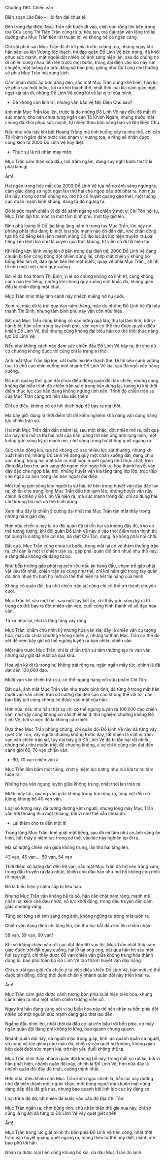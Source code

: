 




Chương 1161: Chiến văn


Biên soạn Lão Bảo – Hội fan đại chúa tể

Bên trong đại điện, Mục Trần cất bước đi vào, chín con rồng lớn bên trong toà Cửu Long Thí Tiên Trận cũng từ từ tiêu tan, toà đại trận yên lặng trở lại dường như Mục Trần tiến rất thuận lợi và không hề có ngăn cảng.

Chỉ vài phút sau Mục Trần đã đi tới phía trước vương tọa, nhưng ngay khi hắn sắp leo lên Vương tộc thạch, thì đạo quân Đồ Linh Vệ bên trong, đã khôi phục sức mạnh, mặt ngoài đột nhiên có ánh sáng hiện lên, sau đó chúng nó dĩ nhiên cùng nhau tiến lên trước một bước, trong đại điện vào lúc này run chuyển, một luồng áp bức đáng sợ bao phủ, giống như Cự Long như hướng về phía Mục Trần mà xung kích.

Cảm nhận được áp bức đang đến, sắc mặt Mục Trần cũng khẽ biến, hắn lui về phía sau một bước, lui ra khỏi thạch thê, nhất thời loại kia cảm giác ngột ngạt kia tán đi, những Đồ Linh Vệ cũng lùi về lại vị trí của mình.

- Đã không còn linh trí, nhưng vẫn bảo vệ Nhị Điện Chủ sao?

ánh mắt Mục Trần lóe lên, trước là do những Đồ Linh Vệ này đều đã mất đi sức mạnh, cho nên chưa từng ngăn cản Tô Khinh Ngâm, nhưng trước mắt chúng đã khôi phục sức mạnh, tự nhiên theo bản năng bảo vệ Nhị Điện Chủ.

Nếu như vừa nãy khi bắt Hoàng Trùng mà tình huống xảy ra như thế, chỉ cần Tô Khinh Ngâm dám bước vào phạm vi vương tọa, e rằng sẽ nhận được công kích từ 2000 Đồ Linh Vệ hủy diệt.

- Thực sự là nữ nhân may mắn.

Mục Trần cảm thán xoa đầu, hơi trầm ngâm, đang suy nghĩ bước thư 2 là phải làm gì.

Ầm!

Hai ngàn trong hóc mắt của 2000 Đồ Linh Vệ tựa hồ có ánh sáng ngưng tụ, cảm giác đáng sợ ngột ngạt lần thứ hai che ngợp bầu trời phát ra, hơn nữa lần này, trong cơ thể chúng nó, mơ hồ có huyết quang gào thét, một luồng cực đoan mạnh kinh khủng, đang từ đó ngưng tụ.

Đó là sức mạnh chiến ý! đủ để sánh ngang với chiến ý một vị Chí Tôn hội tụ, Mục Trần lập tức móc ra một tấm binh phù, một tay giơ lên.

Binh phù loang lổ Cổ lão lẳng lặng nằm ở trong tay Mục Trần, lúc này nó phảng phất như đang bị một loại sức mạnh nào đó dẫn dắt, khẽ chấn động, tựa hồ có tiếng kèn lệnh mênh mông Cổ lão lúc ẩn lúc hiện truyền ra.Loại tiếng kèn lệnh kia như là xuyên qua thời không, từ viễn cổ đi tới hiện tại.

Khi tiếng kèn lệnh vang lên ở bên trong đại điện thì, 2000 Đồ Linh Vệ đang chuẩn bị tiến công bỗng đột nhiên dừng lại, chớp mắt chiến ý khủng bố bổng tiêu tan đi, đạo quân tiến lên một bước, quay về phía Mục Trần,, chỉnh tề như một một chân quỳ xuống.

Bởi vì đã hóa thành Thi Binh, vì lẽ đó chúng không có linh trí, cũng không cách nào lên tiếng, nhưng khi chúng quỳ xuống một khắc đó, không gian đều là chấn động một chút.

Mục Trần nhìn thấy tình cảnh này nhếch miệng nở nụ cười.

Xem ra, mặc dù là trải qua Vạn năm tháng, mặc dù những Đồ Linh Vệ đã hóa thành Thi Binh, nhưng tấm binh phù này vẫn còn hữu hiệu.

Bất quá Mục Trần cũng không có cao hứng quá lâu, thu lại tâm tình, bởi vì hắn biết, hắn cầm trong tay binh phù, vẻn vẹn có thể thu được quyền điều khiển Đồ Linh Vệ, thế nhưng cũng không đại biểu hắn có thể thôi thúc năng lực Đồ Linh Vệ.

Nếu như không cách nào đem sức chiến đấu Đồ Linh Vệ bày ra, thì cho dù có chưởng khống được thì cũng chỉ là trang trí thôi.

Ánh mắt Mục Trần lấp loé, cất bước leo lên thạch thê. Đi tới bên cạnh vương tọa, từ chỗ cao nhìn xuống một nhánh Đồ Linh Vệ kia, sau đó ngồi xếp bằng xuống.

Đã một quãng thời gian dài chưa điều động quân đội tác chiến, nhưng cũng không đại biểu trình độ chiến trận sư ở trong hắn dừng lại, tương tự khi thời điểm thực lực của hắn đang không ngừng tinh tiến. Trình độ chiến trận sư của Mục Trần cũng trở nên sâu sắc thêm.

Chỉ có điều, không có cơ hội thích hợp để bày ra mà thôi.

Mà bây giờ, đúng là thời điểm tốt để kiểm nghiệm khả năng vận dụng năng lực chiến trận sư.

Hai mắt Mục Trần dần dần nhắm lại, sau một khắc, đột nhiên mở ra, bất quá lần này, khi mở ra thì hai mắt của hắn, càng trở nên óng ánh long lanh, một luồng gợn sóng kỳ dị mạnh mẽ, như sóng trong hư không quét ngang ra.

Sức chấn động kia, tựa hồ không có bao nhiêu lực sát thương, nhưng khi xuất hiện thì, những Đồ Linh Vệ đang quỳ một chân xuống đất, đang chịu xúc động, trong hai mắt bắn ra một luồn huyết quang như thực chất, trên đỉnh đầu bọn họ, ánh sáng đỏ ngòm che ngợp hội tụ, hóa thành huyết vân dày đặc che ngợp bầu trời, những huyết vân kia tầng tầng lớp lớp, trực tiếp che ngập cả bên trong lẫn bên ngoài đại điện.

Một luồng gợn sóng làm người ta sợ hãi, từ bên trong huyết vân dày đặc lan ra, khiến cho trong lòng Mục Trần đều hơi lạnh lẽo, những huyết vân này, chính là chiến ý Đồ Linh Vệ hiện ra, mà sức mạnh trong đó, chỉ có dùng hai chữ khủng bố mới có thể hình dung.

Xem như đây là chiến ý cường đại nhất mà Mục Trần tận mắt thấy trong những năm gần đây.

Hơn nữa chiến ý này là do đội quân đã bị tổn hại và không đầy đủ, khó có thể tưởng tượng, khi đội quân Đồ Linh Vệ này ở vào thời điểm toàn thịnh thì tột cùng là cường hãn cỡ nào, đồ diệt Chí Tôn, đúng là không phải nói chơi.

Bất quá, Mục Trần cũng chưa lui bước, trong mắt lại có vẻ thèm thuồng trào ra, chỉ cần là một vị chiến trận sư, gặp phải quân đội tinh nhuệ như thế này, e rằng đều không dễ dàng từ bỏ.

Như bếp trưởng gặp phải nguyên liệu nấu ăn hàng đầu, chạm trổ gặp phải vật liệu tốt nhất, chiến trận sư cũng như thế, chỉ khi nắm giữ trong tay quân đội tinh nhuệ thì bọn họ mới có thể thể hiện ra hết tài năng của mình.

Không có quân đội, ba chữ chiến trận sư cũng chỉ có thể trở thành chuyện cười.

Mục Trần hít sâu một hơi, sau một tay kết ấn, chỉ thấy gợn sóng kỳ dị từ trong cơ thể bay ra đột nhiên vặn vẹo, cuối cùng hình thành vô số đạo hoa văn.

Từ xa nhìn lại, như là tầng tầng vảy rồng.

Mục Trần, chăm chú nhìn kỹ những hoa văn kia, đây là chiến văn cụ tượng hóa, mặc dù chưa chưởng khống chiến ý, nhưng tự thân Mục Trần có thể dò xét để xem bây giờ có thể ngưng luyện ra bao nhiêu chiến văn.

Một năm trước Mục Trần, chỉ là chiến trận sư tầm thường tạo ra vạn văn, nhưng bây giờ đã vượt xa quá khứ.

Hoa văn kỳ dị từ trong hư không trải rộng ra, ngăn ngắn mấy tức, chính là đã đạt đến 100,000 đạo.

Mười vạn văn chiến trận sư, có thể ngang hàng với cửu phẩm Chí Tôn.

Bất quá, ánh mắt Mục Trần vẫn như trước bình tĩnh, đã từng ở trong mắt hắn mười vạn văn chiến trận sư cường đại đến cao cao không thể với tới, căn bản bây giờ cũng không lọt được vào mắt của hắn.

Hơn nữa, nếu như hắn thật sự chỉ có thể ngưng luyện ra 100,000 đạo chiến văn, như vậy cũng không có cần thiết lại đi thử nghiệm chưởng khống Đồ Linh Vệ, bởi vì việc đó là không cần thiết.

Dựa theo Mục Trần phỏng chừng, chi quân đội Đồ Linh Vệ này đã từng vây quét Chí Tôn, vậy người chưởng khống trước đây, tất nhiên là một vị trăm vạn văn chiến trận sư, tuy nói bây giờ Đồ Linh Vệ đã bị tổn hại rất nhiều, nhưng nếu như muốn triệt để chưởng khống, e sợ chí ít cũng cần đạt đến cảnh giới 60, 70 vạn chiến văn.

- 60, 70 vạn chiến văn à

Mục Trần lẩm bẩm một tiếng, chợt ý niệm lực lượng như núi lửa tự mi tâm tuôn ra.

Những hoa văn ngưng luyện giữa không trung, nhất thời lan tràn ra.

Mười mấy tức, quang văn giữa không trung trải rộng ra, tăng vọt đến số lượng khủng bố 40 vạn văn.

Loại số lượng này, đã tương đương kinh người, nhưng lông mày Mục Trần vẫn hơi thoáng thíu một thoáng, bởi vì như thế vẫn chưa đủ.

- Lại thêm cho ta đến một ít!

Trong lòng Mục Trần, khẽ quát một tiếng, sau đó mi tâm như có ánh sáng ẩn hiện, hết thảy ý niệm lực trong cơ thể, vào lúc này nghiền ép đi ra.

Mà số lượng chiến văn giữa không trung, lần thứ hai tăng lên.

43 vạn, 46 vạn,… 50 vạn, 54 vạn

Thời điểm số lượng đạt đến 56 vạn, sắc mặt Mục Trần đã trở nên trắng xám, trong đầu truyền ra đau nhức, khiến cho đầu hắn như mơ hồ không còn nhìn rõ mọi vật.

Đó là biểu hiện ý niệm sắp bị tiêu hao.

Nhưng Mục Trần vẫn không hề từ bỏ, hắn cắn chặt hàm răng, mạnh mẽ nhẫn nại kềm chế đau nhức, nỗ lực khởi động, trong đầu truyền đến cảm giác choáng váng.

Từng sợi từng sợi ánh sáng óng ánh, không ngừng từ trong mắt tuôn ra.

Chiến văn đang đình chỉ tăng lên, lần thứ hai bắt đầu leo lên chầm chậm

58 vạn, 59 vạn, 60 vạn!

Khi số lượng chiến văn rốt cục đạt đến 60 vạn thì, Mục Trần nhất thời cảm giác được trời đất quay cuồng, hai lỗ tai ong ong, bất quá hắn hít sâu một hơi suy nghĩ, chỉ thấy được 60 vạn chiến văn giữa không trung hóa thành dòng lũ, bao phủ toàn bộ Đồ Linh Vệ tạo thành huyết vân dày nặng.

Chỉ có trải qua giội rửa chiến ý từ việc điều khiển Đồ Linh Vệ, hắn mới có thể được tán đồng, đồng thời đem chiến ý nhánh quân đội này triển khai ra.

Ầm!

Mục Trần cảm giác được cảnh tượng bốn phía xuất hiện biến hóa, khung cảnh hiện ra như một mảnh chiến trường viễn cổ.

Ngay khi hắn đang sửng sốt vì sự biến hóa này thì hắn nhận ra bốn phía đột nhiên có một nguồn sức mạnh đang gào thét lao đến.

Ngẩng đầu nhìn lên, nhất thời da đầu co lại trên bầu trời bốn phía, có mấy ngàn quân đội đang phi không lơ lửng, bao quanh chung quanh.

Nhánh quân đội này, cả người mặc trọng giáp, tinh lực quanh quẩn cả người, vô cùng vô tận giống như máu đỏ, chiến ý càn quét hư không, không gian bên dưới dưới sức mạnh kia, trở nên yếu đuối không thể tả.

Mục Trần nhìn thấy nhánh quân đội khủng bố này, tròng mắt co rụt lại, bởi vì hắn phát hiện, nhánh quân đội này, chính là Đồ Linh Vệ, hơn nữa đây là nhánh quân đội đầy đủ nhất, cường thịnh nhất.

Hơn nữa, điều khiến cho Mục Trần kinh ngạc chính là, hắn lúc này dường như đã biến thành một người khác, một bóng người mà khuôn mặt cùng dáng dấp đều đã già nua, nhưng bao quanh bởi linh lực cực kỳ đáng sợ.

Loại trình độ đó, tất nhiên đã bước vào cấp độ Địa Chí Tôn!

Mục Trần ngẩn ra, chợt bừng tỉnh, chủ nhân thân thể già nua này, chỉ sợ cũng là người đã từng bị Đồ Linh Vệ vây quét giết chết!

Ầm!

Mục Trần trong lúc giật mình thì bốn phía Đồ Linh Vệ tiến công, nhất thời trăm vạn huyết quang quét ngang ra, mang theo tư thế hủy diệt, mạnh mẽ bao phủ tới hắn.

Nhận ra được loại tiến công khủng bố kia, da đầu Mục Trần ớn lạnh.




